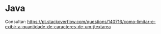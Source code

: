 # Java

Consultar: https://pt.stackoverflow.com/questions/140716/como-limitar-e-exibir-a-quantidade-de-caracteres-de-um-jtextarea
